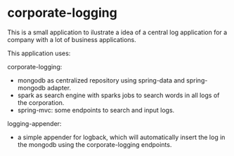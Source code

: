 # corporate-logging

This is a small application to ilustrate a idea of a central log application for a company with a lot of business applications.

This application uses:

corporate-logging:
- mongodb as centralized repository using spring-data and spring-mongodb adapter.
- spark as search engine with sparks jobs to search words in all logs of the corporation.
- spring-mvc: some endpoints to search and input logs.

logging-appender:
 - a simple appender for logback, which will automatically insert the log in the mongodb using the corporate-logging endpoints.
